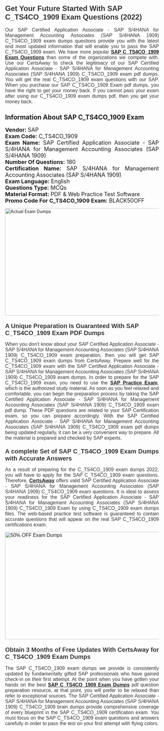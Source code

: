 <h1><span style="font-size:24px"><span style="font-family:Calibri,sans-serif"><strong><span style="background-color:white"><span style="font-family:"Verdana",sans-serif"><span style="color:#333333">Get Your Future Started With SAP C_TS4CO_1909 Exam Questions (2022)</span></span></span></strong></span></span></h1> <p style="text-align:justify"><span style="font-size:11pt"><span style="font-family:Calibri,sans-serif"><span style="font-size:12.0pt"><span style="background-color:white"><span style="font-family:"Verdana",sans-serif"><span style="color:#333333">Our SAP Certified Application Associate - SAP S/4HANA for Management Accounting Associates (SAP S/4HANA 1909) C_TS4CO_1909 exam dumps questions provide you with the latest and most updated information that will enable you to pass the SAP C_TS4CO_1909 exam. We have more popular <a href="https://www.certsaway.com/sap/c_ts4co_1909-exam-dumps"><strong>SAP C_TS4CO_1909 Exam Questions</strong></a> than some of the organizations we compete with. Use our CertsAway to check the legitimacy of our SAP Certified Application Associate - SAP S/4HANA for Management Accounting Associates (SAP S/4HANA 1909) C_TS4CO_1909 exam pdf dumps. You will get the real C_TS4CO_1909 exam questions with our SAP. When you purchase our SAP C_TS4CO_1909 Exam pdf dumps, you have the right to get your money back. If you cannot pass your exam after using our C_TS4CO_1909 exam dumps pdf, then you get your money back.</span></span></span></span></span></span></p> <h2 style="text-align:justify"><strong>Information About SAP C_TS4CO_1909 Exam</strong></h2> <p style="text-align:justify"><span style="font-size:18px"><strong>Vendor: </strong>SAP<br /> <strong>Exam Code:</strong> C_TS4CO_1909<br /> <strong>Exam Name:</strong> SAP Certified Application Associate - SAP S/4HANA for Management Accounting Associates (SAP S/4HANA 1909)<br /> <strong>Number Of Questions:</strong> 180<br /> <strong>Certification Name:</strong> SAP S/4HANA for Management Accounting Associates (SAP S/4HANA 1909)<br /> <strong>Exam Language:</strong> English<br /> <strong>Questions Type:</strong> MCQs<br /> <strong>Material Format:</strong> PDF & Web Practice Test Software<br /> <strong>Promo Code For C_TS4CO_1909 Exam:</strong> BLACK50OFF</span></p> <p style="text-align:justify"><a href="https://www.certsaway.com/sap/c_ts4co_1909-exam-dumps" rel="no-follow"><img alt="Actual Exam Dumps" src="https://blogger.googleusercontent.com/img/b/R29vZ2xl/AVvXsEhM7PDiBcnX1lSN-cQmq5aA7zhxn_sWcl74tkXOSfPCo3QtIY975M9XJLCwEgJ4RXKA47zmJGF6HERJJhyy2xAB8wXG6sgIARPXgzYSBnCmQcQUSzkzAw-rnNk2tBWror0N27JemDbU_7iS0jGjJohQplsk8CyGpJdZ9YktQ0Yz6f7IdzI5OZob-D4eGg/s1382/ca1.png" style="height:350px; width:750px" /></a></p> <h3><span style="font-size:20px"><strong><span style="font-family:Calibri,sans-serif"><span style="background-color:white"><span style="font-family:"Verdana",sans-serif"><span style="color:#333333">A Unique Preparation Is Guaranteed With SAP C_TS4CO_1909 Exam PDF Dumps</span></span></span></span></strong></span></h3> <p style="text-align:justify"><span style="font-size:11pt"><span style="font-family:Calibri,sans-serif"><span style="font-size:12.0pt"><span style="background-color:white"><span style="font-family:"Verdana",sans-serif"><span style="color:#333333">When you don't know about your SAP Certified Application Associate - SAP S/4HANA for Management Accounting Associates (SAP S/4HANA 1909) C_TS4CO_1909 exam preparation, then you will get SAP C_TS4CO_1909 exam dumps from CertsAway. Prepare well for the C_TS4CO_1909 exam with the SAP Certified Application Associate - SAP S/4HANA for Management Accounting Associates (SAP S/4HANA 1909) C_TS4CO_1909 exam dumps. In order to prepare for the SAP C_TS4CO_1909 exam, you need to use the <a href="https://www.certsaway.com/sap-questions"><strong>SAP Practice Exam</strong></a>, which is the authorized study material. As soon as you feel relaxed and comfortable, you can begin the preparation process by taking the SAP Certified Application Associate - SAP S/4HANA for Management Accounting Associates (SAP S/4HANA 1909) C_TS4CO_1909 exam pdf dump. These PDF questions are related to your SAP Certification exam, so you can prepare accordingly. With the SAP Certified Application Associate - SAP S/4HANA for Management Accounting Associates (SAP S/4HANA 1909) C_TS4CO_1909 exam pdf dumps being updated regularly, it can be a very convenient way to prepare. All the material is prepared and checked by SAP experts.</span></span></span></span></span></span></p> <h3 style="text-align:justify"><span style="font-size:20px"><span style="font-family:Calibri,sans-serif"><strong><span style="background-color:white"><span style="font-family:"Verdana",sans-serif"><span style="color:#333333">A complete Set of SAP C_TS4CO_1909 Exam Dumps with Accurate Answers</span></span></span></strong></span></span></h3> <p style="text-align:justify"><span style="font-size:11pt"><span style="font-family:Calibri,sans-serif"><span style="font-size:12.0pt"><span style="background-color:white"><span style="font-family:"Verdana",sans-serif"><span style="color:#333333">As a result of preparing for the C_TS4CO_1909 exam dumps 2022, you will have to apply for the SAP C_TS4CO_1909 exam questions. Therefore, <a href=" https://www.certsaway.com/"><strong>CertsAway</strong></a> offers valid SAP Certified Application Associate - SAP S/4HANA for Management Accounting Associates (SAP S/4HANA 1909) C_TS4CO_1909 exam questions. It is ideal to assess your readiness for the SAP Certified Application Associate - SAP S/4HANA for Management Accounting Associates (SAP S/4HANA 1909) C_TS4CO_1909 Exam by using C_TS4CO_1909 exam dumps files. The web-based practice test software is guaranteed to contain accurate questions that will appear on the real SAP C_TS4CO_1909 certifications exam.</span></span></span></span></span></span></p> <p style="text-align:justify"><span style="font-size:11pt"><span style="font-family:Calibri,sans-serif"><span style="font-size:12.0pt"><span style="background-color:white"><span style="font-family:"Verdana",sans-serif"><span style="color:#333333"><a href="https://www.certsaway.com/sap/c_ts4co_1909-exam-dumps" rel="no-follow"><img alt="50% OFF Exam Dumps" src="https://www.certcollections.com/uploads/content/c2.png" style="height:350px; width:750px" /></a></span></span></span></span></span></span></p> <h3 style="text-align:justify"><span style="font-size:20px"><strong><span style="font-family:Calibri,sans-serif"><span style="background-color:white"><span style="font-family:"Verdana",sans-serif"><span style="color:#333333">Obtain 3 Months of Free Updates With CertsAway for C_TS4CO_1909 Exam Dumps</span></span></span></span></strong></span></h3> <p style="text-align:justify"><span style="font-size:11pt"><span style="font-family:Calibri,sans-serif"><span style="font-size:12.0pt"><span style="background-color:white"><span style="font-family:"Verdana",sans-serif"><span style="color:#333333">The SAP C_TS4CO_1909 exam dumps we provide is consistently updated by fundamentally gifted SAP professionals who have gained check-in on their first attempt. At the point when you have gotten your hands on the best <a href="https://www.certsaway.com/sap/c_ts4co_1909-exam-dumps"><strong>SAP C_TS4CO_1909 Exam Dumps</strong></a> pdf question preparation resource, at that point, you will prefer to be relaxed than refer to exceptional sources. The SAP Certified Application Associate - SAP S/4HANA for Management Accounting Associates (SAP S/4HANA 1909) C_TS4CO_1909 brain dumps provide comprehensive coverage of every blueprint in the SAP C_TS4CO_1909 certification exam. You must focus on the SAP C_TS4CO_1909 exam questions and answers carefully in order to pass the test on your first attempt with flying colors.</span></span></span></span></span></span></p>
